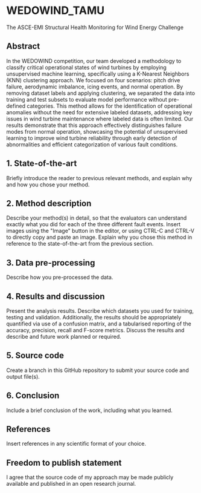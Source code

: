 # WEDOWIND_TAMU
The ASCE-EMI Structural Health Monitoring for Wind Energy Challenge

## Abstract
In the WEDOWIND competition, our team developed a methodology to classify critical operational states of wind turbines by employing unsupervised machine learning, specifically using a K-Nearest Neighbors (KNN) clustering approach. We focused on four scenarios: pitch drive failure, aerodynamic imbalance, icing events, and normal operation. By removing dataset labels and applying clustering, we separated the data into training and test subsets to evaluate model performance without pre-defined categories. This method allows for the identification of operational anomalies without the need for extensive labeled datasets, addressing key issues in wind turbine maintenance where labeled data is often limited. Our results demonstrate that this approach effectively distinguishes failure modes from normal operation, showcasing the potential of unsupervised learning to improve wind turbine reliability through early detection of abnormalities and efficient categorization of various fault conditions.

## 1. State-of-the-art
Briefly introduce the reader to previous relevant methods, and explain why and how you chose your method.

## 2. Method description
Describe your method(s) in detail, so that the evaluators can understand exactly what you did for each of the three different fault events. Insert images using the "Image" button in the editor, or using CTRL-C and CTRL-V to directly copy and paste an image. Explain why you chose this method in reference to the state-of-the-art from the previous section. 

## 3. Data pre-processing
Describe how you pre-processed the data.

## 4. Results and discussion
Present the analysis results. Describe which datasets you used for training, testing and validation. Additionally, the results should be appropriately quantified via use of a confusion matrix, and a tabularised reporting of the accuracy, precision, recall and F-score metrics. Discuss the results and describe and future work planned or required.

## 5. Source code
Create a branch in this GitHub repository to submit your source code and output file(s).

## 6. Conclusion
Include a brief conclusion of the work, including what you learned.

## References
Insert references in any scientific format of your choice.

## Freedom to publish statement
I agree that the source code of my approach may be made publicly available and published in an open research journal.
